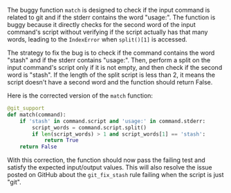 The buggy function `match` is designed to check if the input command is related to git and if the stderr contains the word "usage:". The function is buggy because it directly checks for the second word of the input command's script without verifying if the script actually has that many words, leading to the `IndexError` when `split()[1]` is accessed. 

The strategy to fix the bug is to check if the command contains the word "stash" and if the stderr contains "usage:". Then, perform a split on the input command's script only if it is not empty, and then check if the second word is "stash". If the length of the split script is less than 2, it means the script doesn't have a second word and the function should return False.

Here is the corrected version of the `match` function:
```python
@git_support
def match(command):
    if 'stash' in command.script and 'usage:' in command.stderr:
        script_words = command.script.split()
        if len(script_words) > 1 and script_words[1] == 'stash':
            return True
    return False
```

With this correction, the function should now pass the failing test and satisfy the expected input/output values. This will also resolve the issue posted on GitHub about the `git_fix_stash` rule failing when the script is just "git".